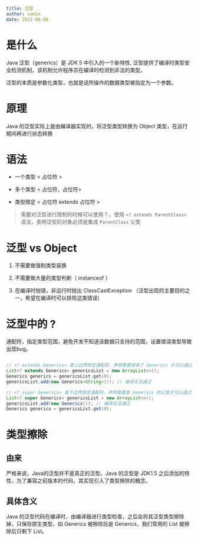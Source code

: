 ```yaml
title: 泛型
author: samin
date: 2021-06-08
```

# 是什么

Java 泛型（generics）是 JDK 5 中引入的一个新特性, 泛型提供了编译时类型安全检测机制，该机制允许程序员在编译时检测到非法的类型。

泛型的本质是参数化类型，也就是说所操作的数据类型被指定为一个参数。

# 原理

Java 的泛型实际上是由编译器实现的，将泛型类型转换为 Object 类型，在运行期间再进行状态转换

# 语法

- 一个类型
  < 占位符 >

- 多个类型
  < 占位符，占位符>

- 类型限定
  < 占位符 extends 占位符 >

> 需要对泛型进行限制的时候可以使用 ? ，使用 `<? extends ParentClass>` 语法，表明泛型的对象必须是集成 `ParentClass` 父类

# 泛型 vs Object

1. 不需要做强制类型装换

2. 不需要做大量的类型判断（ instanceof ）

3. 在编译时抛错，非运行时抛出 ClassCastException （泛型出现的主要目的之一，希望在编译时可以排除这类错误）

# 泛型中的 ?

通配符，指定类型范围，避免开发不知道该数据只支持的范围，设置错误类型导致出现bug。

```java

// <? extends Generics> 是上边界限定通配符，声明需要继承了 Generics 才可以通过编译
List<? extends Generics> genericsList = new ArrayList<>();
Generics generics = genericsList.get(0);
genericsList.add(new Generics<String>()); // 编译无法通过

// <? super Generics> 是下边界限定通配符，声明需要是 Generics 的父类才可以通过编译
List<? super Generics> genericsList = new ArrayList<>();
genericsList.add(new Generics()); // 编译无法通过
Generics generics = genericsList.get(0);
```

# 类型擦除

## 由来

严格来说，Java的泛型并不是真正的泛型。Java 的泛型是 JDK1.5 之后添加的特性，为了兼容之前版本的代码，其实现引入了类型擦除的概念。

## 具体含义

Java 的泛型代码在编译时，由编译器进行类型检查，之后会将其泛型类型擦除掉，只保存原生类型，如 Generics<Long> 被擦除后是
Generics，我们常用的 List<String> 被擦除后只剩下 List。